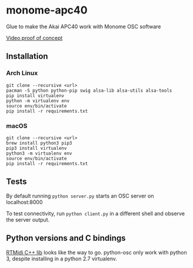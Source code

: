 # monome-apc40
Glue to make the Akai APC40 work with Monome OSC software

[Video proof of concept](https://youtu.be/bNDq6Z38rRI)

## Installation

### Arch Linux

```
git clone --recursive <url>
pacman -S python python-pip swig alsa-lib alsa-utils alsa-tools
pip install virtualenv
python -m virtualenv env
source env/bin/activate
pip install -r requirements.txt
```

### macOS

```
git clone --recursive <url>
brew install python3 pip3
pip3 install virtualenv
python3 -m virtualenv env
source env/bin/activate
pip install -r requirements.txt
```

## Tests

By default running `python server.py` starts an OSC server on
localhost:8000

To test connectivity, run `python client.py` in a different shell and
observe the server output.

## Python versions and C bindings

[RTMidi C++ lib](http://www.music.mcgill.ca/~gary/rtmidi/) looks like the way to go.
python-osc only work with python 3, despite installing in a python 2.7 virtualenv.
